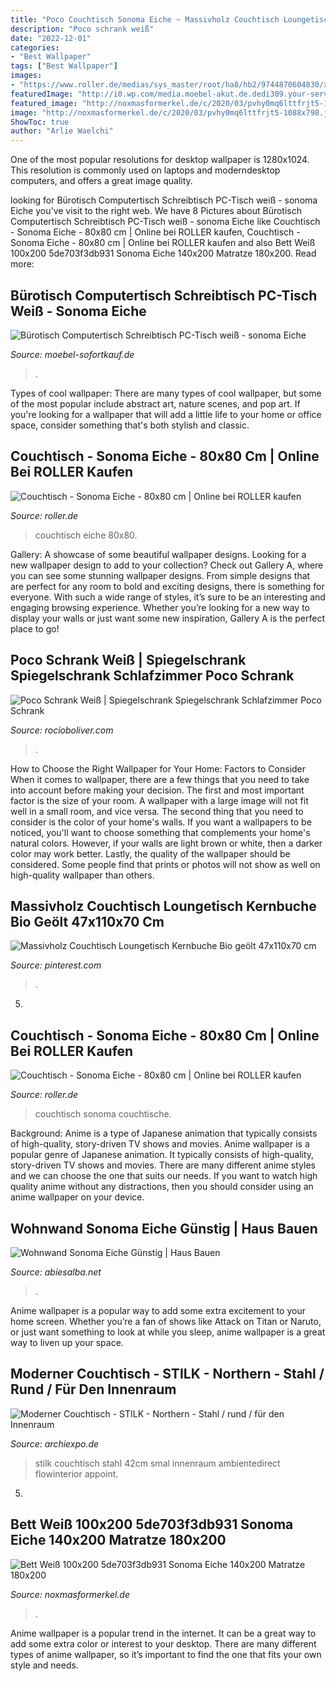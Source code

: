```yaml
---
title: "Poco Couchtisch Sonoma Eiche ~ Massivholz Couchtisch Loungetisch Kernbuche Bio Geölt 47x110x70 Cm"
description: "Poco schrank weiß"
date: "2022-12-01"
categories:
- "Best Wallpaper"
tags: ["Best Wallpaper"]
images:
- "https://www.roller.de/medias/sys_master/root/ha8/hb2/9744870604830/xcouchtisch-sonoma-eiche-80x80-cm-1023007900.jpg.pagespeed.ic.sArRt_WTX1.jpg"
featuredImage: "http://i0.wp.com/media.moebel-akut.de.dedi309.your-server.de/ArticleBig_Akut/84812762-kleiderschrank-fly-g.jpg?strip=all"
featured_image: "http://noxmasformerkel.de/c/2020/03/pvhy0mq6lttfrjt5-1088x798.jpeg"
image: "http://noxmasformerkel.de/c/2020/03/pvhy0mq6lttfrjt5-1088x798.jpeg"
ShowToc: true
author: "Arlie Waelchi"
---
```



One of the most popular resolutions for desktop wallpaper is 1280x1024. This resolution is commonly used on laptops and moderndesktop computers, and offers a great image quality.

	

		
looking for Bürotisch Computertisch Schreibtisch PC-Tisch weiß - sonoma Eiche you've visit to the right web. We have 8 Pictures about Bürotisch Computertisch Schreibtisch PC-Tisch weiß - sonoma Eiche like Couchtisch - Sonoma Eiche - 80x80 cm | Online bei ROLLER kaufen, Couchtisch - Sonoma Eiche - 80x80 cm | Online bei ROLLER kaufen and also Bett Weiß 100x200 5de703f3db931 Sonoma Eiche 140x200 Matratze 180x200. Read more:
		
    
## Bürotisch Computertisch Schreibtisch PC-Tisch Weiß - Sonoma Eiche

<img loading=lazy src="https://www.moebel-sofortkauf.de/out/pictures/generated/product/1/665_665_90/4031-sonoma-1.jpg" onerror="this.onerror=null;this.src='https://tse2.mm.bing.net/th?id=OIP.zrpRDf7fChlAbbrbuSU15AHaF5&amp;pid=15.1';" alt="Bürotisch Computertisch Schreibtisch PC-Tisch weiß - sonoma Eiche">

_Source: moebel-sofortkauf.de_

>. 

	

Types of cool wallpaper:
There are many types of cool wallpaper, but some of the most popular include abstract art, nature scenes, and pop art. If you're looking for a wallpaper that will add a little life to your home or office space, consider something that's both stylish and classic.

    
## Couchtisch - Sonoma Eiche - 80x80 Cm | Online Bei ROLLER Kaufen

<img loading=lazy src="https://www.roller.de/medias/sys_master/root/ha8/hb2/9744870604830/xcouchtisch-sonoma-eiche-80x80-cm-1023007900.jpg.pagespeed.ic.sArRt_WTX1.jpg" onerror="this.onerror=null;this.src='https://tse2.mm.bing.net/th?id=OIP.sArRt_WTX1MWgFON-4HV_gHaHa&amp;pid=15.1';" alt="Couchtisch - Sonoma Eiche - 80x80 cm | Online bei ROLLER kaufen">

_Source: roller.de_

>couchtisch eiche 80x80. 

	

Gallery: A showcase of some beautiful wallpaper designs.
Looking for a new wallpaper design to add to your collection? Check out Gallery A, where you can see some stunning wallpaper designs. From simple designs that are perfect for any room to bold and exciting designs, there is something for everyone. With such a wide range of styles, it’s sure to be an interesting and engaging browsing experience. Whether you’re looking for a new way to display your walls or just want some new inspiration, Gallery A is the perfect place to go!





	
	
    
## Poco Schrank Weiß | Spiegelschrank Spiegelschrank Schlafzimmer Poco Schrank

<img loading=lazy src="http://i0.wp.com/media.moebel-akut.de.dedi309.your-server.de/ArticleBig_Akut/84812762-kleiderschrank-fly-g.jpg?strip=all" onerror="this.onerror=null;this.src='https://tse4.mm.bing.net/th?id=OIP.AIpNuBIsdAS0-EOz1VRWhwHaHa&amp;pid=15.1';" alt="Poco Schrank Weiß | Spiegelschrank Spiegelschrank Schlafzimmer Poco Schrank">

_Source: rocioboliver.com_

>. 

	

How to Choose the Right Wallpaper for Your Home: Factors to Consider
When it comes to wallpaper, there are a few things that you need to take into account before making your decision. The first and most important factor is the size of your room. A wallpaper with a large image will not fit well in a small room, and vice versa. 
The second thing that you need to consider is the color of your home's walls. If you want a wallpapers to be noticed, you'll want to choose something that complements your home's natural colors. However, if your walls are light brown or white, then a darker color may work better. 
Lastly, the quality of the wallpaper should be considered. Some people find that prints or photos will not show as well on high-quality wallpaper than others.

    
## Massivholz Couchtisch Loungetisch Kernbuche Bio Geölt 47x110x70 Cm

<img loading=lazy src="https://i.pinimg.com/originals/a5/f7/5e/a5f75ebfe6c89af1d81dc42400a1a827.jpg" onerror="this.onerror=null;this.src='https://tse3.mm.bing.net/th?id=OIP.y8AtfWX8QOmVbkh_HrCf7QHaE8&amp;pid=15.1';" alt="Massivholz Couchtisch Loungetisch Kernbuche Bio geölt 47x110x70 cm">

_Source: pinterest.com_

>. 

	

5.

    
## Couchtisch - Sonoma Eiche - 80x80 Cm | Online Bei ROLLER Kaufen

<img loading=lazy src="https://www.roller.de/medias/sys_master/root/hc6/h2b/9744869752862/couchtisch-sonoma-eiche-80x80-cm-1023007900.jpg" onerror="this.onerror=null;this.src='https://tse3.mm.bing.net/th?id=OIP.8oPbOYllIuJ6VpofylA6JwHaHa&amp;pid=15.1';" alt="Couchtisch - Sonoma Eiche - 80x80 cm | Online bei ROLLER kaufen">

_Source: roller.de_

>couchtisch sonoma couchtische. 

	

Background: Anime is a type of Japanese animation that typically consists of high-quality, story-driven TV shows and movies.
Anime wallpaper is a popular genre of Japanese animation. It typically consists of high-quality, story-driven TV shows and movies. There are many different anime styles and we can choose the one that suits our needs. If you want to watch high quality anime without any distractions, then you should consider using an anime wallpaper on your device.

    
## Wohnwand Sonoma Eiche Günstig | Haus Bauen

<img loading=lazy src="https://abiesalba.net/wp-content/uploads/2019/07/wohnzimmer-wohnwand-eiche-sonoma-highboard-tv-lowboard-vitrine-von-wohnwand-sonoma-eiche-gunstig-photo.jpg" onerror="this.onerror=null;this.src='https://tse2.mm.bing.net/th?id=OIP.E5087edQx3dpCh23tEfwvAHaFj&amp;pid=15.1';" alt="Wohnwand Sonoma Eiche Günstig | Haus Bauen">

_Source: abiesalba.net_

>. 

	

Anime wallpaper is a popular way to add some extra excitement to your home screen. Whether you’re a fan of shows like Attack on Titan or Naruto, or just want something to look at while you sleep, anime wallpaper is a great way to liven up your space.

    
## Moderner Couchtisch - STILK - Northern - Stahl / Rund / Für Den Innenraum

<img loading=lazy src="https://img.archiexpo.de/images_ae/photo-g/158251-12574918.jpg" onerror="this.onerror=null;this.src='https://tse3.mm.bing.net/th?id=OIP.mlVcuj0CgofZaxpuG_K_yAHaHa&amp;pid=15.1';" alt="Moderner Couchtisch - STILK - Northern - Stahl / rund / für den Innenraum">

_Source: archiexpo.de_

>stilk couchtisch stahl 42cm smal innenraum ambientedirect flowinterior appoint. 

	

5.

    
## Bett Weiß 100x200 5de703f3db931 Sonoma Eiche 140x200 Matratze 180x200

<img loading=lazy src="http://noxmasformerkel.de/c/2020/03/pvhy0mq6lttfrjt5-1088x798.jpeg" onerror="this.onerror=null;this.src='https://tse4.mm.bing.net/th?id=OIP.y6eLnRQx_-zW4N0ET33nZAHaFb&amp;pid=15.1';" alt="Bett Weiß 100x200 5de703f3db931 Sonoma Eiche 140x200 Matratze 180x200">

_Source: noxmasformerkel.de_

>. 

	

Anime wallpaper is a popular trend in the internet. It can be a great way to add some extra color or interest to your desktop. There are many different types of anime wallpaper, so it’s important to find the one that fits your own style and needs.

